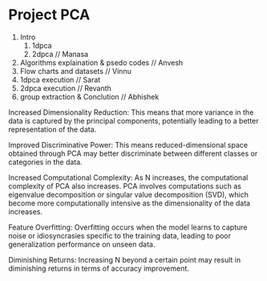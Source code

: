 # Project PCA  

1. Intro  
    1. 1dpca  
    2. 2dpca    // Manasa   
2. Algorithms explaination & psedo codes  // Anvesh  
3. Flow charts and datasets     // Vinnu  
4. 1dpca execution          // Sarat   
5. 2dpca execution          // Revanth  
6. group extraction & Conclution    // Abhishek    



Increased Dimensionality Reduction: 
This means that more variance in the data is captured by the principal components, potentially leading to a better representation of the data.

Improved Discriminative Power: 
This means reduced-dimensional space obtained through PCA may better discriminate between different classes or categories in the data.

Increased Computational Complexity: 
As N increases, the computational complexity of PCA also increases. PCA involves computations such as eigenvalue decomposition or singular value decomposition (SVD), which become more computationally intensive as the dimensionality of the data increases.

Feature Overfitting: 
Overfitting occurs when the model learns to capture noise or idiosyncrasies specific to the training data, leading to poor generalization performance on unseen data.

Diminishing Returns: 
Increasing N beyond a certain point may result in diminishing returns in terms of accuracy improvement. 